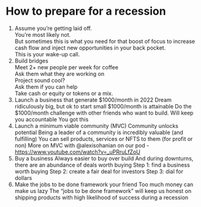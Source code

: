 # How to prepare for a recession

1. Assume you’re getting laid off.  
    You’re most likely not.  
    But sometimes this is what you need for that boost of focus to increase cash flow and inject new opportunities in your back pocket.  
    This is your wake-up call.
2. Build bridges  
    Meet 2+ new people per week for coffee  
    Ask them what they are working on  
    Project sound cool?  
    Ask them if you can help   
    Take cash or equity or tokens or a mix.   
3. Launch a business that generate $1000/month in 2022
    Dream ridiculously big, but ok to start small 
    $1000/month is attainable
    Do the $1000/month challenge with other friends who want to build. Will keep you accountable
    You got this
4. Launch a minimum viable community (MVC)
    Community unlocks potential
    Being a leader of a community is incredibly valuable (and fulfilling) 
    You can sell products, services or NFTS to them (for profit or non)
    More on MVC with @alexisohanian on our pod - https://www.youtube.com/watch?v=_uPRruLfZoU 
5. Buy a business
    Always easier to buy over build
    And during downturns, there are an abundance of deals worth buying
    Step 1: find a business worth buying 
    Step 2: create a fair deal for investors
    Step 3: dial for dollars
6. Make the jobs to be done framework your friend
    Too much money can make us lazy
    The “jobs to be done framework” will keep us honest on shipping products with high likelihood of success during a recession
    

